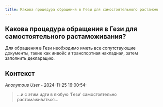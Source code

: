 ```yaml
---
title: Какова процедура обращения в Гези для самостоятельного растаможивания?
---
```


## Какова процедура обращения в Гези для самостоятельного растаможивания?

Для обращения в Гези необходимо иметь все сопутствующие документы, такие как инвойс и транспортная накладная, затем заполнить декларацию.

## Контекст

_Anonymous User_ - 2024-11-25 16:00:54:

> ...и с этим идти в любую 'Гези' самостоятельно растомаживаться...
